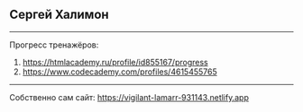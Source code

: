 ##  Сергей Халимон
***
Прогресс тренажёров:
1. https://htmlacademy.ru/profile/id855167/progress
2. https://www.codecademy.com/profiles/4615455765
***
Собственно сам сайт: 
https://vigilant-lamarr-931143.netlify.app
 
